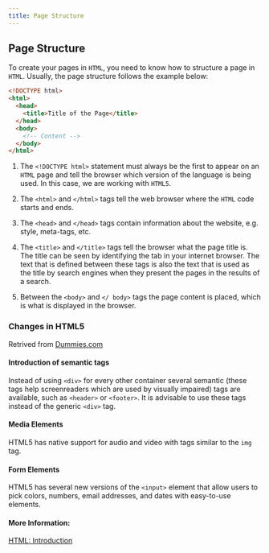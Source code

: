 ```yaml
---
title: Page Structure
---
```

## Page Structure

To create your pages in `HTML`, you need to know how to structure a page in `HTML`. Usually, the page structure follows the example below:

```HTML
<!DOCTYPE html>
<html>
  <head>
    <title>Title of the Page</title>
  </head>
  <body>
    <!-- Content -->
  </body>
</html>
```
1. The `<!DOCTYPE html>` statement must always be the first to appear on an `HTML` page and tell the browser which version of the language is being used. In this case, we are working with `HTML5`.

1. The `<html>` and `</html>` tags tell the web browser where the `HTML` code starts and ends.

1. The `<head>` and `</head>` tags contain information about the website, e.g. style, meta-tags, etc.

1. The `<title>` and `</title>` tags tell the browser what the page title is. The title can be seen by identifying the tab in your internet browser. The text that is defined between these tags is also the text that is used as the title by search engines when they present the pages in the results of a search.

1. Between the `<body>` and `</ body>` tags the page content is placed, which is what is displayed in the browser.

### Changes in HTML5
Retrived from [Dummies.com](https://www.dummies.com/web-design-development/html/notable-changes-in-html5/)
#### Introduction of semantic tags
Instead of using `<div>` for every other container several semantic (these tags help screenreaders which are used by visually
impaired) tags are available, such as `<header>` or `<footer>`. It is advisable to use these tags instead of the generic `<div>` tag. 

#### Media Elements
HTML5 has native support for audio and video with tags similar to the `img` tag.

#### Form Elements
HTML5 has several new versions of the `<input>` element that allow users to pick colors, numbers, email addresses, and dates with easy-to-use elements.


#### More Information:
[HTML: Introduction](https://www.w3schools.com/html/html_intro.asp)
